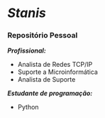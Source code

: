 # ***Stanis***
### Repositório Pessoal

***Profissional:***
- Analista de Redes TCP/IP
- Suporte a Microinformática
- Analista de Suporte

***Estudante de programação:***
- Python

